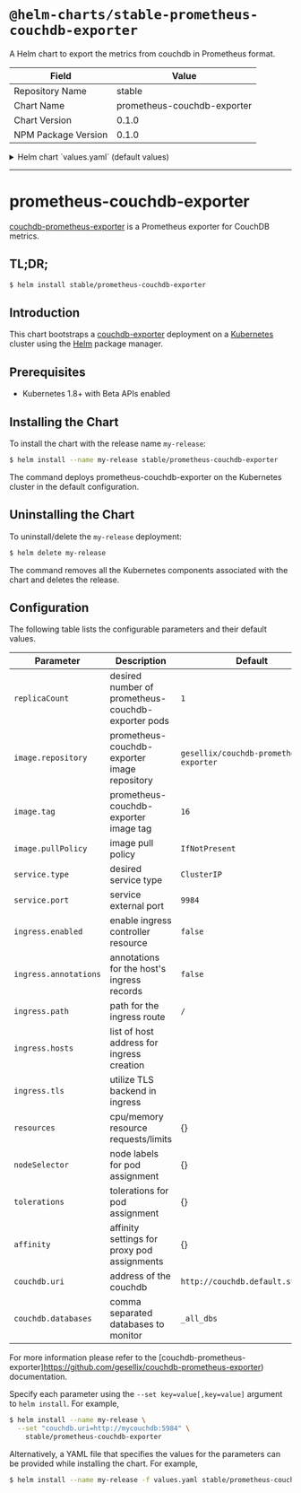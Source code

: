 # `@helm-charts/stable-prometheus-couchdb-exporter`

A Helm chart to export the metrics from couchdb in Prometheus format.

| Field               | Value                       |
| ------------------- | --------------------------- |
| Repository Name     | stable                      |
| Chart Name          | prometheus-couchdb-exporter |
| Chart Version       | 0.1.0                       |
| NPM Package Version | 0.1.0                       |

<details>

<summary>Helm chart `values.yaml` (default values)</summary>

```yaml
# Default values for prometheus-couchdb-exporter.
# This is a YAML-formatted file.
# Declare variables to be passed into your templates.

rbac:
  # Specifies whether RBAC resources should be created
  create: true
  # Specifies whether a PodSecurityPolicy should be created
  pspEnabled: true
serviceAccount:
  # Specifies whether a ServiceAccount should be created
  create: true
  # The name of the ServiceAccount to use.
  # If not set and create is true, a name is generated using the fullname template
  name:

replicaCount: 1

image:
  repository: gesellix/couchdb-prometheus-exporter
  tag: 16
  pullPolicy: IfNotPresent

service:
  type: ClusterIP
  port: 9984

ingress:
  enabled: false
  annotations:
    {}
    # kubernetes.io/ingress.class: nginx
    # kubernetes.io/tls-acme: "true"
  path: /
  hosts:
    # - chart-example.local
  tls: []
  #  - secretName: chart-example-tls
  #    hosts:
  #      - chart-example.local

resources:
  {}
  # We usually recommend not to specify default resources and to leave this as a conscious
  # choice for the user. This also increases chances charts run on environments with little
  # resources, such as Minikube. If you do want to specify resources, uncomment the following
  # lines, adjust them as necessary, and remove the curly braces after 'resources:'.
  # limits:
  #  cpu: 100m
  #  memory: 128Mi
  # requests:
  #  cpu: 100m
  #  memory: 128Mi

nodeSelector: {}

tolerations: []

affinity: {}

## CouchDB exporter configuratons
couchdb:
  ## URI ofthe couchdb instance
  uri: http://couchdb.default.svc:5984
  ## Specify the list of databases to get the disk usage stats as comma seperates like "db-1,db-2"
  ## or to get stats for every database, please use "_all_dbs"
  databases: _all_dbs
  ## CouchDB username
  # username:
  ## CouchDB Password
  # password:
```

</details>

---

# prometheus-couchdb-exporter

[couchdb-prometheus-exporter](https://github.com/gesellix/couchdb-prometheus-exporter) is a Prometheus exporter for CouchDB metrics.

## TL;DR;

```bash
$ helm install stable/prometheus-couchdb-exporter
```

## Introduction

This chart bootstraps a [couchdb-exporter](https://github.com/gesellix/couchdb-prometheus-exporter) deployment on a [Kubernetes](http://kubernetes.io) cluster using the [Helm](https://helm.sh) package manager.

## Prerequisites

- Kubernetes 1.8+ with Beta APIs enabled

## Installing the Chart

To install the chart with the release name `my-release`:

```bash
$ helm install --name my-release stable/prometheus-couchdb-exporter
```

The command deploys prometheus-couchdb-exporter on the Kubernetes cluster in the default configuration.

## Uninstalling the Chart

To uninstall/delete the `my-release` deployment:

```bash
$ helm delete my-release
```

The command removes all the Kubernetes components associated with the chart and deletes the release.

## Configuration

The following table lists the configurable parameters and their default values.

| Parameter             | Description                                        | Default                                |
| --------------------- | -------------------------------------------------- | -------------------------------------- |
| `replicaCount`        | desired number of prometheus-couchdb-exporter pods | `1`                                    |
| `image.repository`    | prometheus-couchdb-exporter image repository       | `gesellix/couchdb-prometheus-exporter` |
| `image.tag`           | prometheus-couchdb-exporter image tag              | `16`                                   |
| `image.pullPolicy`    | image pull policy                                  | `IfNotPresent`                         |
| `service.type`        | desired service type                               | `ClusterIP`                            |
| `service.port`        | service external port                              | `9984`                                 |
| `ingress.enabled`     | enable ingress controller resource                 | `false`                                |
| `ingress.annotations` | annotations for the host's ingress records         | `false`                                |
| `ingress.path`        | path for the ingress route                         | `/`                                    |
| `ingress.hosts`       | list of host address for ingress creation          |                                        |
| `ingress.tls`         | utilize TLS backend in ingress                     |                                        |
| `resources`           | cpu/memory resource requests/limits                | {}                                     |
| `nodeSelector`        | node labels for pod assignment                     | {}                                     |
| `tolerations`         | tolerations for pod assignment                     | {}                                     |
| `affinity`            | affinity settings for proxy pod assignments        | {}                                     |
| `couchdb.uri`         | address of the couchdb                             | `http://couchdb.default.svc:5984`      |
| `couchdb.databases`   | comma separated databases to monitor               | `_all_dbs`                             |

For more information please refer to the [couchdb-prometheus-exporter]https://github.com/gesellix/couchdb-prometheus-exporter) documentation.

Specify each parameter using the `--set key=value[,key=value]` argument to `helm install`. For example,

```bash
$ helm install --name my-release \
  --set "couchdb.uri=http://mycouchdb:5984" \
    stable/prometheus-couchdb-exporter
```

Alternatively, a YAML file that specifies the values for the parameters can be provided while installing the chart. For example,

```bash
$ helm install --name my-release -f values.yaml stable/prometheus-couchdb-exporter
```
